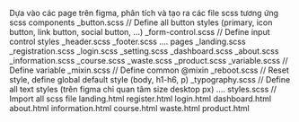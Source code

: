 Dựa vào các page trên figma, phân tích và tạo ra các file scss tương ứng
scss
  components
    _button.scss        // Define all button styles (primary, icon button, link button, social button, ...)
    _form-control.scss  // Define input control styles
    _header.scss
    _footer.scss
    ....
  pages
    _landing.scss
    _registration.scss
    _login.scss
    _setting.scss
    _dashboard.scss
    _about.scss
    _information.scss
    _course.scss
    _waste.scss
    _product.scss
  _variable.scss      // Define variable
  _mixin.scss         // Define common @mixin
  _reboot.scss        // Reset style, define global default style (body, h1-h6, p)
  _typography.scss    // Define all text styles (trên figma chỉ quan tâm size desktop px)
  ....
  styles.scss         // Import all scss file
landing.html
register.html
login.html
dashboard.html
about.html
information.html
course.html
waste.html
product.html